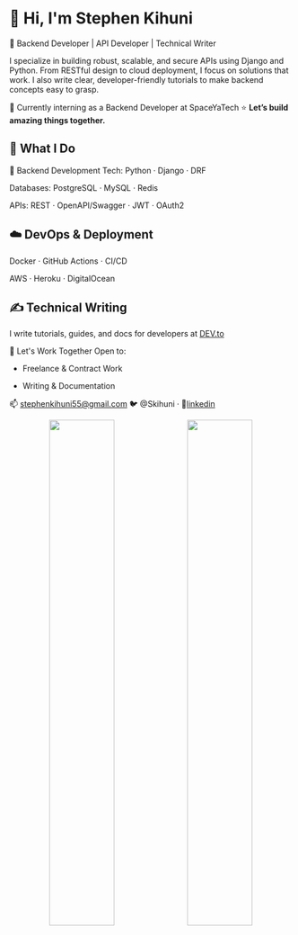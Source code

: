 # 👋 Hi, I'm Stephen Kihuni
🎯 Backend Developer | API Developer | Technical Writer

I specialize in building robust, scalable, and secure APIs using Django and Python. From RESTful design to cloud deployment, I focus on solutions that work. I also write clear, developer-friendly tutorials to make backend concepts easy to grasp.

💼 Currently interning as a Backend Developer at SpaceYaTech
⭐️ **Let’s build amazing things together.**


## 🚀 What I Do
🔧 Backend Development
Tech: Python · Django · DRF

Databases: PostgreSQL · MySQL · Redis

APIs: REST · OpenAPI/Swagger · JWT · OAuth2

## ☁️ DevOps & Deployment
Docker · GitHub Actions · CI/CD

AWS · Heroku · DigitalOcean

## ✍️ Technical Writing
I write tutorials, guides, and docs for developers at [DEV.to](https://dev.to/kihuni)

💼 Let's Work Together
Open to:

- Freelance & Contract Work

- Writing & Documentation

📫 stephenkihuni55@gmail.com
🐦 @Skihuni · 🔗[linkedin](https://www.linkedin.com/in/kihuni/)

<p align="center"> <img src="https://github-readme-stats.vercel.app/api?username=Kihuni&show_icons=true&theme=radical" width="48%" /> <img src="https://github-readme-stats.vercel.app/api/top-langs/?username=Kihuni&layout=compact&theme=radical" width="48%" /> </p>
